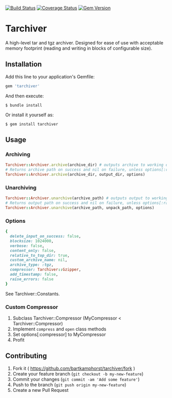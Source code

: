 [![Build Status](https://github.com/bartkamphorst/tarchiver/actions/workflows/ruby.yml/badge.svg)](https://github.com/bartkamphorst/tarchiver/actions/workflows/ruby.yml)
[![Coverage Status](https://coveralls.io/repos/github/bartkamphorst/tarchiver/badge.svg)](https://coveralls.io/github/bartkamphorst/tarchiver)
[![Gem Version](https://badge.fury.io/rb/tarchiver.png)](http://badge.fury.io/rb/tarchiver)

# Tarchiver

A high-level tar and tgz archiver. Designed for ease of use with acceptable memory footprint (reading and writing in blocks of configurable size).

## Installation

Add this line to your application's Gemfile:

```ruby
gem 'tarchiver'
```

And then execute:

    $ bundle install

Or install it yourself as:

    $ gem install tarchiver

## Usage
### Archiving
```ruby
Tarchiver::Archiver.archive(archive_dir) # outputs archive to working directory
# Returns archive path on success and nil on failure, unless options[:raise_errors] is enabled
Tarchiver::Archiver.archive(archive_dir, output_dir, options)
```
### Unarchiving
```ruby
Tarchiver::Archiver.unarchive(archive_path) # outputs output to working directory
# Returns output path on success and nil on failure, unless options[:raise_errors] is enabled
Tarchiver::Archiver.unarchive(archive_path, unpack_path, options)
```

### Options
```ruby
{
  delete_input_on_success: false,
  blocksize: 1024000,
  verbose: false,
  content_only: false,
  relative_to_top_dir: true,
  custom_archive_name: nil,
  archive_type: :tgz,
  compressor: Tarchiver::Gzipper,
  add_timestamp: false,
  raise_errors: false
}
```
See Tarchiver::Constants.

### Custom Compressor

1. Subclass Tarchiver::Compressor (MyCompressor < Tarchiver::Compressor)
2. Implement `compress` and `open` class methods
3. Set options[:compressor] to MyCompressor
4. Profit

## Contributing

1. Fork it ( https://github.com/bartkamphorst/tarchiver/fork )
2. Create your feature branch (`git checkout -b my-new-feature`)
3. Commit your changes (`git commit -am 'Add some feature'`)
4. Push to the branch (`git push origin my-new-feature`)
5. Create a new Pull Request
